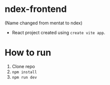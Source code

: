 # ndex-frontend
(Name changed from mentat to ndex)

* React project created using `create vite app`.

# How to run
1. Clone repo
2. `npm install`
3. `npm run dev`

